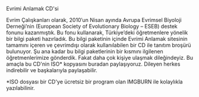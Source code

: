 Evrimi Anlamak CD'si

Evrim Çalışkanları olarak, 2010′un Nisan ayında Avrupa Evrimsel Biyoloji Derneği’nin (European Society of Evolutionary Biology – ESEB) destek fonunu kazanmıştık. Bu fonu kullanarak, Türkiye’deki öğretmenlere yönelik bir bilgi paketi hazırladık. Bu bilgi paketinin içinde Evrimi Anlamak sitesinin tamamını içeren ve çevrimdışı olarak kullanılabilen bir CD ile tanıtım broşürü bulunuyor. Şu ana kadar bu bilgi paketlerinin bir kısmını ilgilenen öğretmenlerimize gönderdik. Fakat daha çok kişiye ulaşmak dileğindeyiz. Bu amaçla bu CD'nin ISO* kopyasını buradan paylaşıyoruz. Dileyen herkes indirebilir ve başkalarıyla paylaşabilir.

*ISO dosyası bir CD'ye ücretsiz bir program olan IMGBURN ile kolaylıkla yazılabilinir.
